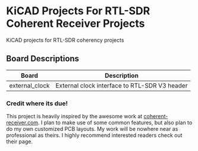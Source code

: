 # KiCAD Projects For RTL-SDR Coherent Receiver Projects
KiCAD projects for RTL-SDR coherency projects

## Board Descriptions
| Board | Description |
| --- | --- |
| external_clock | External clock interface to RTL-SDR V3 header |

### Credit where its due!
This project is heavily inspired by the awesome work at [coherent-receiver.com](https://coherent-receiver.com).
I plan to make use of some common features, but also plan to do my own customized PCB layouts.
My work will be nowhere near as professional as theirs.
I highly recommend interested readers check out their page.
